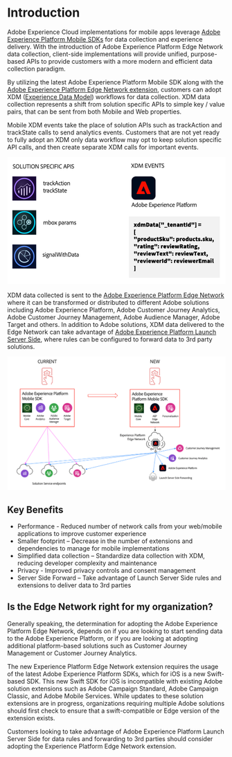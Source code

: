 # Introduction

Adobe Experience Cloud implementations for mobile apps leverage [Adobe Experience Platform Mobile SDKs](http://sdkdocs.com) for data collection and experience delivery. With the introduction of Adobe Experience Platform Edge Network data collection, client-side implementations will provide unified, purpose-based APIs to provide customers with a more modern and efficient data collection paradigm.
 
By utilizing the latest Adobe Experience Platform Mobile SDK along with the [Adobe Experience Platform Edge Network extension](using-mobile-extensions/adobe-edge/README.md), customers can adopt XDM ([Experience Data Model](https://experienceleague.adobe.com/docs/experience-platform/xdm/home.html)) workflows for data collection. XDM data collection represents a shift from solution specific APIs to simple key / value pairs, that can be sent from both Mobile and Web properties.

Mobile XDM events take the place of solution APIs such as trackAction and trackState calls to send analytics events. Customers that are not yet ready to fully adopt an XDM only data workflow may opt to keep solution specific API calls, and then create separate XDM calls for important events. 

![Create XDM Schema](../.gitbook/assets/AEP_Edge_XDMdata.png)

XDM data collected is sent to the [Adobe Experience Platform Edge Network](https://www.adobe.com/experience-platform/experience-platform-edge-network.html) where it can be transformed or distributed to different Adobe solutions including Adobe Experience Platform, Adobe Customer Journey Analytics, Adobe Customer Journey Management, Adobe Audience Manager, Adobe Target and others. In addition to Adobe solutions, XDM data delivered to the Edge Network can take advantage of [Adobe Experience Platform Launch Server Side](https://experienceleague.adobe.com/docs/launch/using/server-side-info/server-side-overview.html?lang=en#server-side-info), where rules can be configured to forward data to 3rd party solutions.

![Create XDM Schema](../.gitbook/assets/AEP_Edge_dataflow.png)


## Key Benefits

  * Performance - Reduced number of network calls from your web/mobile applications to improve customer experience
  * Smaller footprint – Decrease in the number of extensions and dependencies to manage for mobile implementations
  * Simplified data collection – Standardize data collection with XDM, reducing developer complexity and maintenance
  * Privacy - Improved privacy controls and consent management
  * Server Side Forward – Take advantage of Launch Server Side rules and extensions to deliver data to 3rd parties


## Is the Edge Network right for my organization?

Generally speaking, the determination for adopting the Adobe Experience Platform Edge Network, depends on if you are looking to start sending data to the Adobe Experience Platform, or if you are looking at adopting additional platform-based solutions such as Customer Journey Management or Customer Journey Analytics. 

The new Experience Platform Edge Network extension requires the usage of the latest Adobe Experience Platform SDKs, which for iOS is a new Swift-based SDK. This new Swift SDK for iOS is incompatible with existing Adobe solution extensions such as Adobe Campaign Standard, Adobe Campaign Classic, and Adobe Mobile Services. While updates to these solution extensions are in progress, organizations requiring multiple Adobe solutions should first check to ensure that a swift-compatible or Edge version of the extension exists. 

Customers looking to take advantage of Adobe Experience Platform Launch Server Side for data rules and forwarding to 3rd parties should consider adopting the Experience Platform Edge Network extension. 
